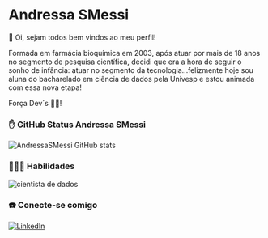 
# Andressa SMessi

💝 Oi, sejam todos bem vindos ao meu perfil!

Formada em farmácia bioquímica em 2003, após atuar por mais de 18 anos no segmento de pesquisa científica, decidi que era a hora de seguir o sonho de infância: atuar no segmento da tecnologia...felizmente hoje sou aluna do bacharelado em ciência de dados pela Univesp e estou animada com essa nova etapa!

Força Dev´s 💪🏻!

### ✋ GitHub Status Andressa SMessi

![AndressaSMessi GitHub stats](https://github-readme-stats.vercel.app/api?username=andressasmessi&show_icons=true&theme=dracula)

### 👩🏼‍💻 Habilidades

![cientista de dados](https://static.vecteezy.com/ti/vetor-gratis/p3/14812504-icone-de-linha-de-cientista-de-dados-vetor.jpg)


### ☎️ Conecte-se comigo

[![LinkedIn](https://img.shields.io/badge/LinkedIn-357?style=for-the-badge&logo=linkedin&logoColor=ffff)](https://www.linkedin.com/in/andressa-smessi-784a97285/)
